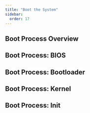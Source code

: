 ```yaml
---
title: "Boot the System"
sidebar:
  order: 17
---
```


## Boot Process Overview

## Boot Process: BIOS

## Boot Process: Bootloader

## Boot Process: Kernel

## Boot Process: Init
